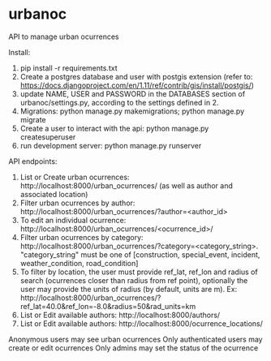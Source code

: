 # urbanoc
API to manage urban ocurrences

Install:
1. pip install -r requirements.txt
2. Create a postgres database and user with postgis extension (refer to: https://docs.djangoproject.com/en/1.11/ref/contrib/gis/install/postgis/)
3. update NAME, USER and PASSWORD in the DATABASES section of urbanoc/settings.py, according to the settings defined in 2.
4. Migrations: python manage.py makemigrations; python manage.py migrate
5. Create a user to interact with the api: python manage.py createsuperuser
6. run development server: python manage.py runserver

API endpoints:
1. List or Create urban ocurrences: http://localhost:8000/urban_ocurrences/ (as well as author and associated location)
2. Filter urban ocurrences by author: http://localhost:8000/urban_ocurrences/?author=<author_id>
3. To edit an individual ocurrence: http://localhost:8000/urban_ocurrences/<ocurrence_id>/
4. Filter urban ocurrences by category: http://localhost:8000/urban_ocurrences/?category=<category_string>.
	"category_string" must be one of [construction, special_event, incident, weather_condition, road_condition]
5. To filter by location, the user must provide ref_lat, ref_lon and radius of search 
    (ocurrences closer than radius from ref point), 
    optionally the user may provide the units of radius (by default, units are m).
    Ex: http://localhost:8000/urban_ocurrences/?ref_lat=40.0&ref_lon=-8.0&radius=50&rad_units=km
6. List or Edit available authors: http://localhost:8000/authors/
7. List or Edit available authors: http://localhost:8000/ocurrence_locations/

Anonymous users may see urban ocurrences
Only authenticated users may create or edit ocurrences
Only admins may set the status of the ocurrence